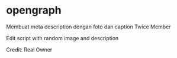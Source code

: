 # opengraph
Membuat meta description dengan foto dan caption Twice Member

Edit script with random image and description

Credit: Real Owner 
